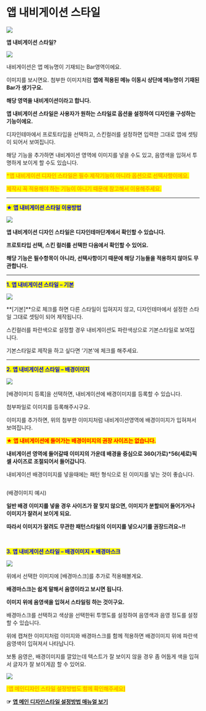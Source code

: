 # 앱 내비게이션 스타일

![](https://wp.swing2app.co.kr/wp-content/uploads/2018/09/%EB%84%A4%EB%B9%84%EA%B2%8C%EC%9D%B4%EC%85%98%EC%8A%A4%ED%83%80%EC%9D%BC%EC%A0%9C%EB%AA%A9.png)

**앱 내비게이션 스타일?**

![](https://wp.swing2app.co.kr/wp-content/uploads/2018/09/%EC%9D%B4%EB%AF%B8%EC%A7%80-10.png)

내비게이션은 앱 메뉴명이 기재되는 Bar영역이에요.

이미지를 보시면요. 첨부한 이미지처럼 **앱에 적용된 메뉴 이동시 상단에 메뉴명이 기재된 Bar가 생기구요.**&#x20;

**해당 영역을 내비게이션이라고 합니다.**&#x20;



**앱 내비게이션 스타일은 사용자가 원하는 스타일로 옵션을 설정하여 디자인을 구성하는 기능이에요.**

디자인테마에서 프로토타입을 선택하고, 스킨컬러를 설정하면 입력한 그대로 앱에 셋팅이 되어서 보여집니다.

해당 기능을 추가하면 내비게이션 영역에 이미지를 넣을 수도 있고, 음영색을 입혀서 투명하게 보이게 할 수도 있습니다.

<mark style="color:orange;">**\*앱 내비게이션 디자인 스타일은 필수 제작기능이 아니라 옵션으로 선택사항이에요.**</mark>

<mark style="color:orange;">**제작시 꼭 적용해야 하는 기능이 아니기 때문에 참고해서 이용해주세요.**</mark>

***

<mark style="color:orange;"><mark style="color:blue;">**★ 앱 내비게이션 스타일 이용방법**<mark style="color:blue;"></mark>

![](https://wp.swing2app.co.kr/wp-content/uploads/2018/09/Tutorial\_ContentsTutorial\_09.png)

**앱 내비게이션 디자인 스타일은 디자인테마단계에서 확인할 수 있습니다.**

**프로토타입 선택, 스킨 컬러를 선택한 다음에서 확인할 수 있어요.**

**해당 기능은 필수항목이 아니라, 선택사항이기 때문에 해당 기능들을 적용하지 않아도 무관합니다.**

***

<mark style="color:blue;">**1. 앱 내비게이션 스타일 – 기본**</mark>

![](https://wp.swing2app.co.kr/wp-content/uploads/2018/09/Tutorial\_ContentsTutorial\_14.png)

**\[기본]**으로 체크를 하면 다른 스타일이 입혀지지 않고, 디자인테마에서 설정한 스타일 그대로 셋팅이 되어 제작됩니다.

스킨컬러를 파란색으로 설정할 경우 내비게이션도 파란색상으로 기본스타일로 보여집니다.

기본스타일로 제작을 하고 싶다면 ‘기본’에 체크를 해주세요.

***

<mark style="color:blue;">**2. 앱 내비게이션 스타일 – 배경이미지**</mark> <mark style="color:blue;"></mark><mark style="color:blue;">​</mark>

![](https://wp.swing2app.co.kr/wp-content/uploads/2018/09/Tutorial\_ContentsTutorial\_15.png)

\[배경이미지 등록]을 선택하면, 내비게이션에 배경이미지를 등록할 수 있습니다.

첨부파일로 이미지를 등록해주시구요.

이미지를 추가하면, 위의 첨부한 이미지처럼 내비게이션영역에 배경이미지가 입혀져서 보여집니다.

<mark style="color:red;">**★ 앱 내비게이션에 들어가는 배경이미지의 권장 사이즈는 없습니다.**</mark>

**내비게이션 영역에 들어갈때 이미지의 가운데 배경을 중심으로 360(가로)\*56(세로)픽셀 사이즈로 조절되어서 들어갑니다.**

내비게이션 배경이미지를 넣을때에는 패턴 형식으로 된 이미지를 넣는 것이 좋습니다.

<div align="center">

<img src="https://s3.ap-northeast-2.amazonaws.com/swing2bucket/resource/image/help/d58833f4499dc4ec9a4202c52ca2f742.jpg" alt="">

</div>

(배경이미지 예시)

**일반 배경 이미지를 넣을 경우 사이즈가 잘 맞지 않으면, 이미지가 분할되어 들어가거나 이미지가 잘려서 보이게 되요.**&#x20;

**따라서 이미지가 잘려도 무관한 패턴스타일의 이미지를 넣으시기를 권장드려요\~!!**

​

<mark style="color:blue;">**3. 앱 내비게이션 스타일 – 배경이미지 + 배경마스크**</mark>

![](https://wp.swing2app.co.kr/wp-content/uploads/2018/09/Tutorial\_ContentsTutorial\_16.png)

위에서 선택한 이미지에 \[배경마스크]를 추가로 적용해볼게요.

**배경마스크는 쉽게 말해서 음영이라고 보시면 됩니다.**

**이미지 위에 음영색을 입혀서 스타일링 하는 것이구요.**

배경마스크를 선택하고 색상을 선택한뒤 투명도를 설정하여 음영색과 음영 정도를 설정할 수 있습니다.

위에 캡쳐한 이미지처럼 이미지와 배경마스크를 함께 적용하면 배경이미지 위에 파란색 음영색이 입혀져서 나타납니다.

보통 음영은, 배경이미지를 깔았는데 텍스트가 잘 보이지 않을 경우 좀 어둡게 색을 입혀서 글자가 잘 보이게끔 할 수 있어요.

![](https://wp.swing2app.co.kr/wp-content/uploads/2018/09/%EC%BA%A1%EC%B2%98-3.png)

<mark style="color:orange;">\[</mark><mark style="color:orange;">**앱 메인디자인 스타일 설정방법도 함께 확인해주세요]**</mark>

**☞** [**앱 메인 디자인스타일 설정방법 매뉴얼 보기**](main-designstyle.md)
